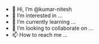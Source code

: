 - 👋 Hi, I’m @kumar-nitesh
- 👀 I’m interested in ...
- 🌱 I’m currently learning ...
- 💞️ I’m looking to collaborate on ...
- 📫 How to reach me ...

<!---
kumar-nitesh/kumar-nitesh is a ✨ special ✨ repository because its `README.md` (this file) appears on your GitHub profile.
You can click the Preview link to take a look at your changes.
--->
